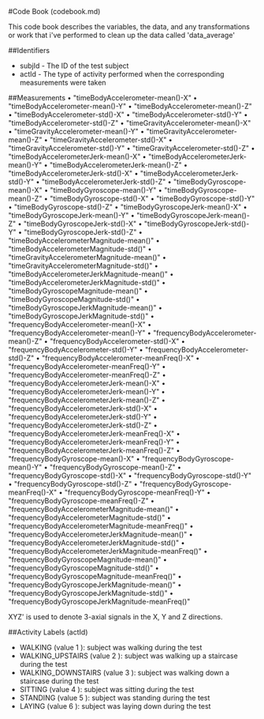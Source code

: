 #Code Book (codebook.md)

This code book describes the variables, the data, and any transformations or work that i've performed to clean up the data called 'data_average' 

##Identifiers
* subjId  - The ID of the test subject 
* actId  - The type of activity performed when the corresponding measurements were taken

##Measurements
•	"timeBodyAccelerometer-mean()-X" 
•	"timeBodyAccelerometer-mean()-Y"
•	"timeBodyAccelerometer-mean()-Z"
•	"timeBodyAccelerometer-std()-X" 
•	"timeBodyAccelerometer-std()-Y" 
•	"timeBodyAccelerometer-std()-Z" 
•	"timeGravityAccelerometer-mean()-X" 
•	"timeGravityAccelerometer-mean()-Y"
•	"timeGravityAccelerometer-mean()-Z"
•	"timeGravityAccelerometer-std()-X" 
•	"timeGravityAccelerometer-std()-Y" 
•	"timeGravityAccelerometer-std()-Z" 
•	"timeBodyAccelerometerJerk-mean()-X"
•	"timeBodyAccelerometerJerk-mean()-Y"
•	"timeBodyAccelerometerJerk-mean()-Z"
•	"timeBodyAccelerometerJerk-std()-X"
•	"timeBodyAccelerometerJerk-std()-Y"
•	"timeBodyAccelerometerJerk-std()-Z" 
•	"timeBodyGyroscope-mean()-X" 
•	"timeBodyGyroscope-mean()-Y" 
•	"timeBodyGyroscope-mean()-Z" 
•	"timeBodyGyroscope-std()-X" 
•	"timeBodyGyroscope-std()-Y"
•	"timeBodyGyroscope-std()-Z"
•	"timeBodyGyroscopeJerk-mean()-X" 
•	"timeBodyGyroscopeJerk-mean()-Y" 
•	"timeBodyGyroscopeJerk-mean()-Z" 
•	"timeBodyGyroscopeJerk-std()-X" 
•	"timeBodyGyroscopeJerk-std()-Y" 
•	"timeBodyGyroscopeJerk-std()-Z"
•	"timeBodyAccelerometerMagnitude-mean()"
•	"timeBodyAccelerometerMagnitude-std()"
•	"timeGravityAccelerometerMagnitude-mean()"
•	"timeGravityAccelerometerMagnitude-std()"
•	"timeBodyAccelerometerJerkMagnitude-mean()"
•	"timeBodyAccelerometerJerkMagnitude-std()" 
•	"timeBodyGyroscopeMagnitude-mean()"
•	"timeBodyGyroscopeMagnitude-std()"
•	"timeBodyGyroscopeJerkMagnitude-mean()"
•	"timeBodyGyroscopeJerkMagnitude-std()"
•	"frequencyBodyAccelerometer-mean()-X"
•	"frequencyBodyAccelerometer-mean()-Y" 
•	"frequencyBodyAccelerometer-mean()-Z" 
•	"frequencyBodyAccelerometer-std()-X"
•	"frequencyBodyAccelerometer-std()-Y" 
•	"frequencyBodyAccelerometer-std()-Z"
•	"frequencyBodyAccelerometer-meanFreq()-X" 
•	"frequencyBodyAccelerometer-meanFreq()-Y" 
•	"frequencyBodyAccelerometer-meanFreq()-Z"
•	"frequencyBodyAccelerometerJerk-mean()-X" 
•	"frequencyBodyAccelerometerJerk-mean()-Y" 
•	"frequencyBodyAccelerometerJerk-mean()-Z" 
•	"frequencyBodyAccelerometerJerk-std()-X" 
•	"frequencyBodyAccelerometerJerk-std()-Y"
•	"frequencyBodyAccelerometerJerk-std()-Z"
•	"frequencyBodyAccelerometerJerk-meanFreq()-X"
•	"frequencyBodyAccelerometerJerk-meanFreq()-Y"
•	"frequencyBodyAccelerometerJerk-meanFreq()-Z"
•	"frequencyBodyGyroscope-mean()-X"
•	"frequencyBodyGyroscope-mean()-Y"
•	"frequencyBodyGyroscope-mean()-Z"
•	"frequencyBodyGyroscope-std()-X"
•	"frequencyBodyGyroscope-std()-Y" 
•	"frequencyBodyGyroscope-std()-Z" 
•	"frequencyBodyGyroscope-meanFreq()-X" 
•	"frequencyBodyGyroscope-meanFreq()-Y"
•	"frequencyBodyGyroscope-meanFreq()-Z" 
•	"frequencyBodyAccelerometerMagnitude-mean()" 
•	"frequencyBodyAccelerometerMagnitude-std()" 
•	"frequencyBodyAccelerometerMagnitude-meanFreq()" 
•	"frequencyBodyAccelerometerJerkMagnitude-mean()" 
•	"frequencyBodyAccelerometerJerkMagnitude-std()" 
•	"frequencyBodyAccelerometerJerkMagnitude-meanFreq()" 
•	"frequencyBodyGyroscopeMagnitude-mean()"
•	"frequencyBodyGyroscopeMagnitude-std()"
•	"frequencyBodyGyroscopeMagnitude-meanFreq()" 
•	"frequencyBodyGyroscopeJerkMagnitude-mean()" 
•	"frequencyBodyGyroscopeJerkMagnitude-std()"
•	"frequencyBodyGyroscopeJerkMagnitude-meanFreq()"

XYZ' is used to denote 3-axial signals in the X, Y and Z directions.

##Activity Labels (actId)
* WALKING  (value  1 ): subject was walking during the test
* WALKING_UPSTAIRS  (value  2 ): subject was walking up a staircase during the test
* WALKING_DOWNSTAIRS  (value  3 ): subject was walking down a staircase during the test
* SITTING  (value  4 ): subject was sitting during the test
* STANDING  (value  5 ): subject was standing during the test
* LAYING  (value  6 ): subject was laying down during the test
